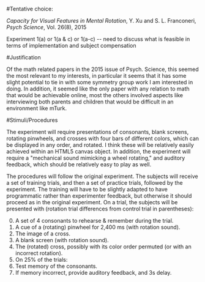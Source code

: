#Tentative choice: 

*Capacity for Visual Features in Mental Rotation*, Y. Xu and S. L. Franconeri, *Psych Science*, Vol. 26(8), 2015

Experiment 1(a) or 1(a & c) or 1(a-c) -- need to discuss what is feasible in terms of implementation and subject compensation

#Justification

Of the math related papers in the 2015 issue of Psych. Science, this seemed the most relevant to my interests, in particular it seems that it has some slight potential to tie in with some symmetry group work I am interested in doing. In addition, it seemed like the only paper with any relation to math that would be achievable online, most the others involved aspects like interviewing both parents and children that would be difficult in an environment like mTurk.  

#Stimuli/Procedures

The experiment will require presentations of consonants, blank screens, rotating pinwheels, and crosses with four bars of different colors, which can be displayed in any order, and rotated. I think these will be relatively easily achieved within an HTML5 canvas object. In addition, the experiment will require a "mechanical sound mimicking a wheel rotating," and auditory feedback, which should be relatively easy to play as well. 

The procedures will follow the original experiment. The subjects will receive a set of training trials, and then a set of practice trials, followed by the experiment. The training will have to be slightly adapted to have programmatic rather than experimenter feedback, but otherwise it should proceed as in the original experiment. On a trial, the subjects will be presented with (rotation trial differences from control trial in parentheses):

0. A set of 4 consonants to rehearse & remember during the trial.
1. A cue of a (rotating) pinwheel for 2,400 ms (with rotation sound).
2. The image of a cross.
3. A blank screen (with rotation sound).
4. The (rotated) cross, possibly with its color order permuted (or with an incorrect rotation). 
5. On 25% of the trials:
  1. Test memory of the consonants.
  2. If memory incorrect, provide auditory feedback, and 3s delay.

